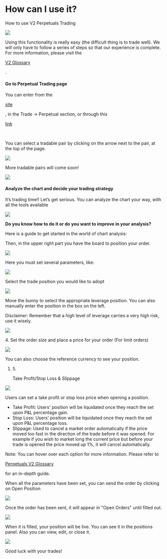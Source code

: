 # How can I use it?

How to use V2 Perpetuals Trading

![](https://1397868517-files.gitbook.io/\~/files/v0/b/gitbook-x-prod.appspot.com/o/spaces%2F-MHREX7DHcljbY5IkjgJ-1972196547%2Fuploads%2FD4gLFD83ggjjGv2RsKBL%2Fhow-to-pancakeswap-without-cex-header.png?alt=media\&token=c4e18ae5-d991-45f2-9755-57ef178a380e)

Using this functionality is really easy (the difficult thing is to trade well). We will only have to follow a series of steps so that our experience is complete. For more information, please visit the

[V2 Glossary](broken-reference)

.

#### Go to Perpetual Trading page <a href="#go-to-perpetual-trading-page" id="go-to-perpetual-trading-page"></a>

You can enter from the

[site](https://pancakeswap.finance/)

, in the Trade → Perpetual section, or through this

[link](https://perp.pancakeswap.finance/en/futures/BTCUSDT)

​

You can select a tradable pair by clicking on the arrow next to the pair, at the top of the page.

![](https://1397868517-files.gitbook.io/\~/files/v0/b/gitbook-x-prod.appspot.com/o/spaces%2F-MHREX7DHcljbY5IkjgJ-1972196547%2Fuploads%2FINGl5sXR8deWHXYV6mme%2FPerp7.png?alt=media\&token=a2f5739f-09a0-4982-a4fb-37bb22005f2a)

More tradable pairs will come soon!

![](https://1397868517-files.gitbook.io/\~/files/v0/b/gitbook-x-prod.appspot.com/o/spaces%2F-MHREX7DHcljbY5IkjgJ-1972196547%2Fuploads%2FIcoW8c4E3LVzsvva0XyA%2FPerp8.png?alt=media\&token=9e6ce212-d045-4e7d-8eb9-1b7d1307e211)

#### Analyze the chart and decide your trading strategy <a href="#analyze-the-chart-and-decide-your-trading-strategy" id="analyze-the-chart-and-decide-your-trading-strategy"></a>

It’s trading time!! Let’s get serious. You can analyze the chart your way, with all the tools available

![](https://1397868517-files.gitbook.io/\~/files/v0/b/gitbook-x-prod.appspot.com/o/spaces%2F-MHREX7DHcljbY5IkjgJ-1972196547%2Fuploads%2FmpYVp5jsGOYiBAPlYOB3%2FPerp9.png?alt=media\&token=9a447597-56bf-4fda-9dd5-5aec4ecc7704)

**Do you know how to do it or do you want to improve in your analysis?**

Here is a guide to get started in the world of chart analysis:

Then, in the upper right part you have the board to position your order.

![](https://1397868517-files.gitbook.io/\~/files/v0/b/gitbook-x-prod.appspot.com/o/spaces%2F-MHREX7DHcljbY5IkjgJ-1972196547%2Fuploads%2FH7TaJVcaM1Gw2uZPUanm%2FPerp1.png?alt=media\&token=a7b8e772-6c01-415a-aa77-12418c20243e)

Here you must set several parameters, like:

![](https://1397868517-files.gitbook.io/\~/files/v0/b/gitbook-x-prod.appspot.com/o/spaces%2F-MHREX7DHcljbY5IkjgJ-1972196547%2Fuploads%2FIaOewK7uC0tqGEzt8nrK%2FPerp2.png?alt=media\&token=0201d63e-4bdf-4c78-bc36-99ed8d1f1fac)

Select the trade position you would like to adopt

![](https://1397868517-files.gitbook.io/\~/files/v0/b/gitbook-x-prod.appspot.com/o/spaces%2F-MHREX7DHcljbY5IkjgJ-1972196547%2Fuploads%2FqtFmBYO4DLcYULjRJz6l%2FPerp3.png?alt=media\&token=ee0d2a12-dd3e-479d-b770-07f1a17c0222)

Move the bunny to select the appropriate leverage position. You can also manually enter the position in the box on the left.

Disclaimer: Remember that a high level of leverage carries a very high risk, use it wisely.

![](https://1397868517-files.gitbook.io/\~/files/v0/b/gitbook-x-prod.appspot.com/o/spaces%2F-MHREX7DHcljbY5IkjgJ-1972196547%2Fuploads%2FqkgidKy43IX6me7UObYq%2FPerp10.png?alt=media\&token=0cb7b097-1d3f-498f-8d04-dd1b9d841af8)

4\. Set the order size and place a price for your order (For limit orders)

![](https://1397868517-files.gitbook.io/\~/files/v0/b/gitbook-x-prod.appspot.com/o/spaces%2F-MHREX7DHcljbY5IkjgJ-1972196547%2Fuploads%2FqtFmBYO4DLcYULjRJz6l%2FPerp3.png?alt=media\&token=ee0d2a12-dd3e-479d-b770-07f1a17c0222)

You can also choose the reference currency to see your position.

1.  5\.

    Take Profit/Stop Loss & Slippage

![](https://1397868517-files.gitbook.io/\~/files/v0/b/gitbook-x-prod.appspot.com/o/spaces%2F-MHREX7DHcljbY5IkjgJ-1972196547%2Fuploads%2FleggjMw6ni8vy7ZqloF3%2FPerp6.png?alt=media\&token=d0be65fa-a749-4cf6-9788-d2464a85c52c)

Users can set a take profit or stop loss price when opening a position.

* Take Profit: Users' position will be liquidated once they reach the set upon P\&L percentage gain.
* Stop Loss: Users' position will be liquidated once they reach the set upon P\&L percentage loss.
* Slippage: Used to cancel a market order automatically if the price moved too fast in the direction of the trade before it was opened. For example if you wish to market long the current price but before your trade is opened the price moved up 1%, it will cancel automatically.

Note: You can hover over each option for more information. Please refer to

[Perpetuals V2 Glossary](broken-reference)

for an in-depth guide.

When all the parameters have been set, you can send the order by clicking on Open Position

![](https://1397868517-files.gitbook.io/\~/files/v0/b/gitbook-x-prod.appspot.com/o/spaces%2F-MHREX7DHcljbY5IkjgJ-1972196547%2Fuploads%2Fcels4eBC0yaCMRWFOees%2FPerp4.png?alt=media\&token=84c4d96b-797d-41a2-b7a6-01590a08f320)

Once the order has been sent, it will appear in "Open Orders" until filled out.

![](https://1397868517-files.gitbook.io/\~/files/v0/b/gitbook-x-prod.appspot.com/o/spaces%2F-MHREX7DHcljbY5IkjgJ-1972196547%2Fuploads%2FAw9avOF98yR5AutWedYv%2FPerp11.png?alt=media\&token=0347216e-c550-4711-a664-e13dd38fac0e)

When it is filled, your position will be live. You can see it in the positions panel. Also you can view, edit, or close it.

![](https://1397868517-files.gitbook.io/\~/files/v0/b/gitbook-x-prod.appspot.com/o/spaces%2F-MHREX7DHcljbY5IkjgJ-1972196547%2Fuploads%2FGvHa3Qp2sxjIorIkJ1TX%2FPerp5.png?alt=media\&token=86d5d591-446f-4e57-b6af-5210f4f7b6d9)

Good luck with your trades!
